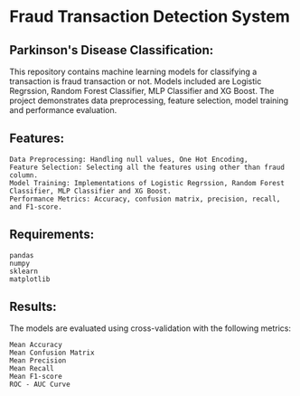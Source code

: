 # Fraud Transaction Detection System

## Parkinson's Disease Classification:

This repository contains machine learning models for classifying a transaction is fraud transaction or not. Models included are  Logistic Regrssion, Random Forest Classifier, MLP Classifier and XG Boost. The project demonstrates data preprocessing, feature selection, model training and performance evaluation.


## Features:

    Data Preprocessing: Handling null values, One Hot Encoding, 
    Feature Selection: Selecting all the features using other than fraud column.
    Model Training: Implementations of Logistic Regrssion, Random Forest Classifier, MLP Classifier and XG Boost.
    Performance Metrics: Accuracy, confusion matrix, precision, recall, and F1-score.
    

## Requirements:

    pandas
    numpy
    sklearn
    matplotlib

## Results:

  The models are evaluated using cross-validation with the following metrics:
  
    Mean Accuracy
    Mean Confusion Matrix
    Mean Precision
    Mean Recall
    Mean F1-score
    ROC - AUC Curve

